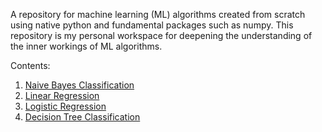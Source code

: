 A repository for machine learning (ML) algorithms created from scratch using native python and fundamental packages such as numpy. This repository is my personal workspace for deepening the understanding of the inner workings of ML algorithms.

Contents:
1. [Naive Bayes Classification](https://github.com/mmahyoub/datascience-from-scratch/tree/main/naive-bayes)
2. [Linear Regression](https://github.com/mmahyoub/datascience-from-scratch/tree/main/linear-regression) 
3. [Logistic Regression](https://github.com/mmahyoub/datascience-from-scratch/tree/main/logistic-regression) 
4. [Decision Tree Classification](https://github.com/mmahyoub/datascience-from-scratch/tree/main/decision-tree) 